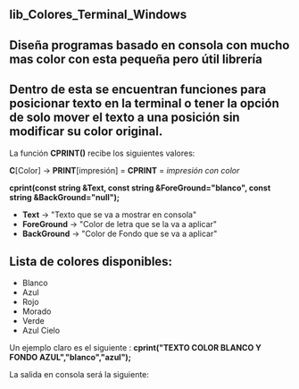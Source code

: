 ## lib_Colores_Terminal_Windows
## Diseña programas basado en consola con mucho mas color con esta pequeña pero útil librería

## Dentro de esta se encuentran funciones para posicionar texto en la terminal o tener la opción de solo mover el texto a una posición sin modificar su color original.

La función **CPRINT()** recibe los siguientes valores: 

**C**[Color] -> **PRINT**[impresión] = **CPRINT** = *impresión con color*

**cprint(const string &Text, const string &ForeGround="blanco", const string &BackGround="null");**

* **Text**        -> "Texto que se va a mostrar en consola"
* **ForeGround**  -> "Color de letra que se la va a aplicar"
* **BackGround**  -> "Color de Fondo que se va a aplicar"

## Lista de colores disponibles:
* Blanco
* Azul
* Rojo
* Morado
* Verde
* Azul Cielo

Un ejemplo claro es el siguiente :
**cprint("TEXTO COLOR BLANCO Y FONDO AZUL","blanco","azul");**

La salida en consola será la siguiente:


